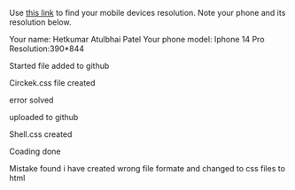 Use [this link](https://www.webmobilefirst.com/en/devices/) to find your mobile devices resolution. Note your phone and its resolution below.

Your name: Hetkumar Atulbhai Patel
Your phone model: Iphone 14 Pro
Resolution:390*844

Started file added to github

Circkek.css file created 

error solved

uploaded to github

Shell.css created

Coading done 

Mistake found i have created wrong file formate and changed to css files to html


